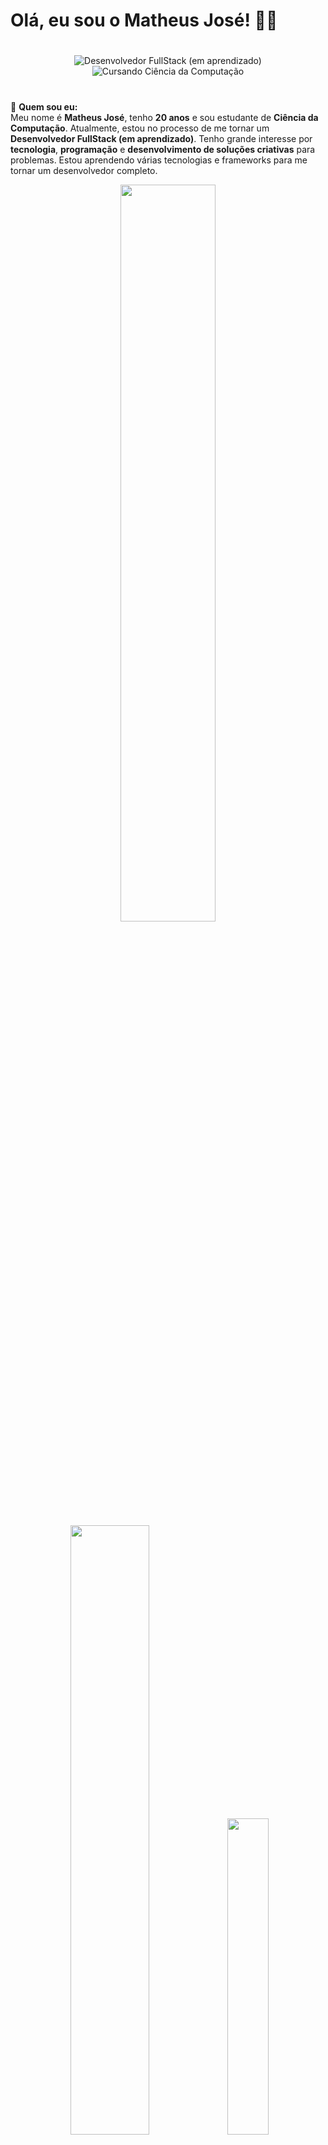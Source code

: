 # Olá, eu sou o Matheus José! 👨‍💻

#

<p align="center">
  <img src="https://img.shields.io/badge/-Desenvolvedor%20FullStack%20%28em%20aprendizado%29-%2300A1FF?style=for-the-badge&logo=javascript&logoColor=white" alt="Desenvolvedor FullStack (em aprendizado)">
  <img src="https://img.shields.io/badge/-Cursando%20Ciência%20da%20Computação-%2300A1FF?style=for-the-badge&logo=graduationcap&logoColor=white" alt="Cursando Ciência da Computação">
</p>

#

🎯 **Quem sou eu:**  
Meu nome é **Matheus José**, tenho **20 anos** e sou estudante de **Ciência da Computação**. Atualmente, estou no processo de me tornar um **Desenvolvedor FullStack (em aprendizado)**. Tenho grande interesse por **tecnologia**, **programação** e **desenvolvimento de soluções criativas** para problemas. Estou aprendendo várias tecnologias e frameworks para me tornar um desenvolvedor completo.

<!-- Stats -->
<div align="center">
  <img src="https://github-readme-stats.vercel.app/api?username=MatheusJose04&theme=aura&hide_border=true&include_all_commits=true&count_private=true" width="55%" /> </br>
  <img src="https://github-readme-streak-stats.herokuapp.com/?user=MatheusJose04&theme=aura&hide_border=true" width="50%" />
  <img src="https://github-readme-stats.vercel.app/api/top-langs/?username=MatheusJose04&theme=aura&hide_border=true&include_all_commits=true&count_private=true&layout=compact" width="36%" /> </br>
</div>


<!-- Tech Stack -->
<div align="center">
  
## 💻 Tech Stack ⚡

</div>



<!-- Social connections -->
<div align="center">

## 🌐 Connect with Me 🍬


</div>



<!-- Snake Animation -->
<div align="center">
    
  ![snake gif]([https://github.com/MatheusJose04/MatheusJose04/blob/output/github-snake-dark.svg](https://github.com/matheusjose04/MatheusJose04/blob/main/.github/workflows/cobrinha.yml))
</div>



